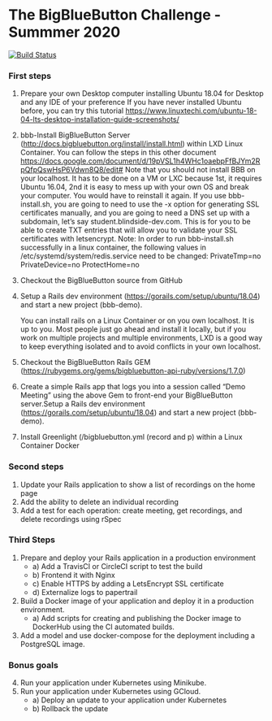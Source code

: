 # The BigBlueButton Challenge - Summmer 2020
[![Build Status](https://travis-ci.org/Mariam05/BBB-Challenge.svg?branch=master)](https://travis-ci.org/Mariam05/BBB-Challenge)

### First steps
1. Prepare your own Desktop computer installing Ubuntu 18.04 for Desktop and any IDE of your preference
If you have never installed Ubuntu before, you can try this tutorial https://www.linuxtechi.com/ubuntu-18-04-lts-desktop-installation-guide-screenshots/

2. bbb-Install BigBlueButton Server (http://docs.bigbluebutton.org/install/install.html) within LXD Linux Container. You can follow the steps in this other document https://docs.google.com/document/d/19pVSL1h4WHc1oaebpFfBJYm2RpQfpQswHsP6Vdwn8Q8/edit#
Note that you should not install BBB on your localhost. It has to be done on a VM or LXC because 1st, it requires Ubuntu 16.04, 2nd it is easy to mess up with your own OS and break your computer. You would have to reinstall it again.
If you use bbb-install.sh, you are going to need to use the -x option for generating SSL certificates manually, and you are going to need a DNS set up with a subdomain, let’s say student.blindside-dev.com. This is for you to be able to create TXT entries that will allow you to validate your SSL certificates with letsencrypt.
Note: In order to run bbb-install.sh successfully in a linux container, the following values in /etc/systemd/system/redis.service need to be changed:
PrivateTmp=no
PrivateDevice=no
ProtectHome=no

3. Checkout the BigBlueButton source from GitHub

4. Setup a Rails dev environment (https://gorails.com/setup/ubuntu/18.04) and start a new project (bbb-demo).

    You can install rails on a Linux Container or on you own localhost. It is up to you. Most people just go ahead and install it locally, but if you work on multiple projects and multiple environments, LXD is a good way to keep everything isolated and to avoid conflicts in your own localhost.

5. Checkout the BigBlueButton Rails GEM (https://rubygems.org/gems/bigbluebutton-api-ruby/versions/1.7.0)

6. Create a simple Rails app that logs you into a session called “Demo Meeting” using the above Gem to front-end your BigBlueButton server.Setup a Rails dev environment (https://gorails.com/setup/ubuntu/18.04) and start a new project (bbb-demo).

7. Install Greenlight (/bigbluebutton.yml (record and p) within a Linux Container Docker


### Second steps
1. Update your Rails application to show a list of recordings on the home page
2. Add the ability to delete an individual recording
3. Add a test for each operation: create meeting, get recordings, and delete recordings using rSpec

### Third Steps
1. Prepare and deploy your Rails application in a production environment
    * a) Add a TravisCI or CircleCI script to test the build
    * b) Frontend it with Nginx
    * c) Enable HTTPS by adding a LetsEncrypt SSL certificate
    * d) Externalize logs to papertrail
2. Build a Docker image of your application and deploy it in a production environment.
    * a) Add scripts for creating and publishing the Docker image to DockerHub using the CI automated builds.
3. Add a model and use docker-compose for the deployment including a PostgreSQL image.

### Bonus goals
4. Run your application under Kubernetes using Minikube.
5. Run your application under Kubernetes using GCloud.
    * a) Deploy an update to your application under Kubernetes
    * b) Rollback the update
